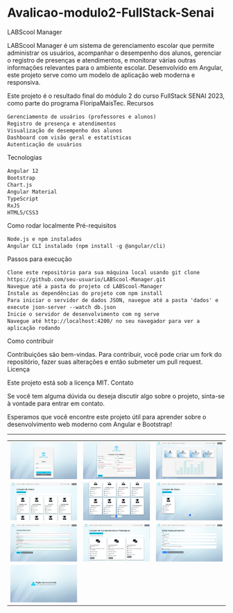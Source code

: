 # Avalicao-modulo2-FullStack-Senai


LABScool Manager

LABScool Manager é um sistema de gerenciamento escolar que permite administrar os usuários, acompanhar o desempenho dos alunos, gerenciar o registro de presenças e atendimentos, e monitorar várias outras informações relevantes para o ambiente escolar. Desenvolvido em Angular, este projeto serve como um modelo de aplicação web moderna e responsiva.

Este projeto é o resultado final do módulo 2 do curso FullStack SENAI 2023, como parte do programa FloripaMaisTec.
Recursos

    Gerenciamento de usuários (professores e alunos)
    Registro de presença e atendimentos
    Visualização de desempenho dos alunos
    Dashboard com visão geral e estatísticas
    Autenticação de usuários

Tecnologias

    Angular 12
    Bootstrap
    Chart.js
    Angular Material
    TypeScript
    RxJS
    HTML5/CSS3

Como rodar localmente
Pré-requisitos

    Node.js e npm instalados
    Angular CLI instalado (npm install -g @angular/cli)

Passos para execução

    Clone este repositório para sua máquina local usando git clone https://github.com/seu-usuario/LABScool-Manager.git
    Navegue até a pasta do projeto cd LABScool-Manager
    Instale as dependências do projeto com npm install
    Para iniciar o servidor de dados JSON, navegue até a pasta 'dados' e execute json-server --watch db.json
    Inicie o servidor de desenvolvimento com ng serve
    Navegue até http://localhost:4200/ no seu navegador para ver a aplicação rodando

Como contribuir

Contribuições são bem-vindas. Para contribuir, você pode criar um fork do repositório, fazer suas alterações e então submeter um pull request.
Licença

Este projeto está sob a licença MIT.
Contato

Se você tem alguma dúvida ou deseja discutir algo sobre o projeto, sinta-se à vontade para entrar em contato.

Esperamos que você encontre este projeto útil para aprender sobre o desenvolvimento web moderno com Angular e Bootstrap!
 

----------------------------------------------------------------------

| | | |
|:---:|:---:|:---:|
| ![](/LABSchool_Manager/src//assets//img/layout-1.png) | ![](/LABSchool_Manager/src//assets//img/layout-2.png) | ![](/LABSchool_Manager/src//assets//img/layout-3.png) |
| ![](/LABSchool_Manager/src//assets//img/layout-4.png) | ![](/LABSchool_Manager/src//assets//img/layout-5.png) | ![](/LABSchool_Manager/src//assets//img/layout-6.png) |
| ![](/LABSchool_Manager/src//assets//img/layout-7.png) | ![](/LABSchool_Manager/src//assets//img/layout-8.png) | ![](/LABSchool_Manager/src//assets//img/layout-9.png) |
| ![](/LABSchool_Manager/src//assets//img/layout-10.png) | | |


